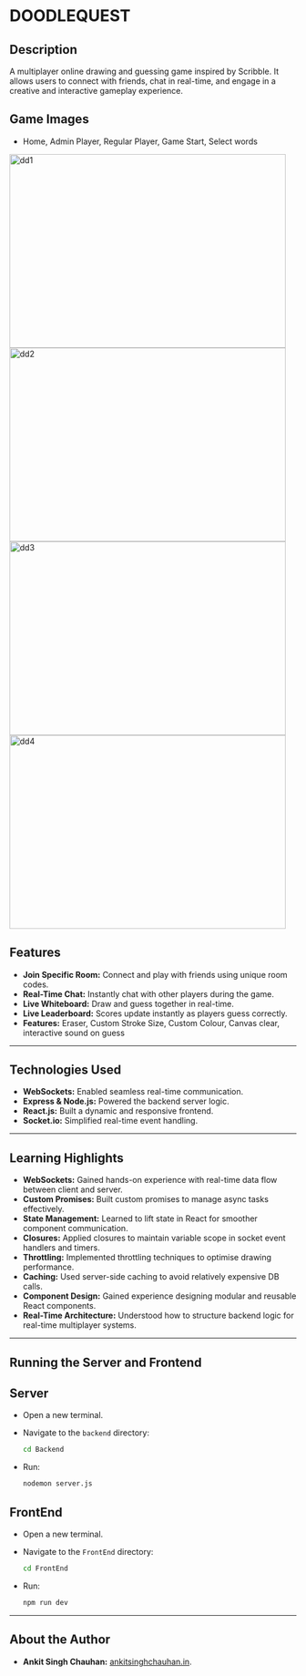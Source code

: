 # DOODLEQUEST 

## Description
A multiplayer online drawing and guessing game inspired by Scribble. It allows users to connect with friends, chat in real-time, and engage in a creative and interactive gameplay experience.

## Game Images
- Home, Admin Player, Regular Player, Game Start, Select words
<img width="485" height="340" alt="dd1" src="https://github.com/user-attachments/assets/1de2f7cd-6b5b-4793-9f52-a7a9141ed797" />
<img width="485" height="340" alt="dd2" src="https://github.com/user-attachments/assets/c1c5de8c-5643-4cba-a098-7eef392c439f" />
<img width="485" height="340" alt="dd3" src="https://github.com/user-attachments/assets/7371c685-192c-43c9-a340-7349fa05e793" />
<img width="485" height="340" alt="dd4" src="https://github.com/user-attachments/assets/3accf979-a0bf-49aa-bf83-9c83408342ed" />


## Features

- **Join Specific Room:** Connect and play with friends using unique room codes.  
- **Real-Time Chat:** Instantly chat with other players during the game.  
- **Live Whiteboard:** Draw and guess together in real-time.  
- **Live Leaderboard:** Scores update instantly as players guess correctly.
- **Features:** Eraser, Custom Stroke Size, Custom Colour, Canvas clear, interactive sound on guess

---

## Technologies Used

- **WebSockets:** Enabled seamless real-time communication.  
- **Express & Node.js:** Powered the backend server logic.  
- **React.js:** Built a dynamic and responsive frontend.  
- **Socket.io:** Simplified real-time event handling.

---

## Learning Highlights

- **WebSockets:** Gained hands-on experience with real-time data flow between client and server.
- **Custom Promises:** Built custom promises to manage async tasks effectively.
- **State Management:** Learned to lift state in React for smoother component communication.
- **Closures:** Applied closures to maintain variable scope in socket event handlers and timers.
- **Throttling:** Implemented throttling techniques to optimise drawing performance.
- **Caching:** Used server-side caching to avoid relatively expensive DB calls.
- **Component Design:** Gained experience designing modular and reusable React components.
- **Real-Time Architecture:** Understood how to structure backend logic for real-time multiplayer systems.


---
## Running the Server and Frontend

## Server
- Open a new terminal.

- Navigate to the `backend` directory:
   ```bash
   cd Backend

- Run:
   ```bash
   nodemon server.js

## FrontEnd
- Open a new terminal.

- Navigate to the `FrontEnd` directory:
   ```bash
   cd FrontEnd

- Run:
   ```bash
   npm run dev

---

## About the Author
- **Ankit Singh Chauhan:** [ankitsinghchauhan.in](https://ankitsinghchauhan.in).
